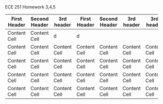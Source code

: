 ECE 251 Homework 3,4,5


| First Header  | Second Header |  3rd header | First Header  | Second Header |  3rd header  |  3rd header 
| ------------- | ------------- | ------------- | ------------- | ------------- | ------------- | ------------- |
| Content Cell  | Content Cell  | d             | d              |              |                |            |
| Content Cell  | Content Cell  |  Content Cell  | Content Cell  | Content Cell  | Content Cell  |Content Cell  
| Content Cell  | Content Cell  |  Content Cell  | Content Cell  | Content Cell  | Content Cell  |Content Cell  
| Content Cell  | Content Cell  |  Content Cell  | Content Cell  | Content Cell  | Content Cell  |Content Cell  
| Content Cell  | Content Cell  |  Content Cell  | Content Cell  | Content Cell  | Content Cell  |Content Cell  
